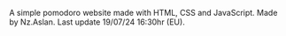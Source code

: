 A simple pomodoro website made with HTML, CSS and JavaScript. Made by Nz.Aslan. Last update 19/07/24 16:30hr (EU).
